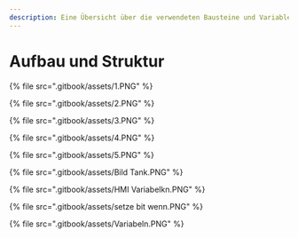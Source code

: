 ```yaml
---
description: Eine Übersicht über die verwendeten Bausteine und Variablen.
---
```


# Aufbau und Struktur

{% file src=".gitbook/assets/1.PNG" %}

{% file src=".gitbook/assets/2.PNG" %}

{% file src=".gitbook/assets/3.PNG" %}

{% file src=".gitbook/assets/4.PNG" %}

{% file src=".gitbook/assets/5.PNG" %}

{% file src=".gitbook/assets/Bild Tank.PNG" %}

{% file src=".gitbook/assets/HMI Variabelkn.PNG" %}

{% file src=".gitbook/assets/setze bit wenn.PNG" %}

{% file src=".gitbook/assets/Variabeln.PNG" %}
